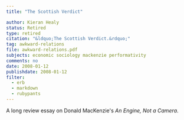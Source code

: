 ```yaml
---
title: "The Scottish Verdict"

author: Kieran Healy
status: Retired
type: retired
citation: "&ldquo;The Scottish Verdict.&rdquo;"
tag: awkward-relations
file: awkward-relations.pdf
subjects: economic sociology mackenzie performativity
comments: no
date: 2008-01-12
publishdate: 2008-01-12
filter:
  - erb
  - markdown
  - rubypants
---
```

A long review essay on Donald MacKenzie's *An Engine, Not a Camera*.
